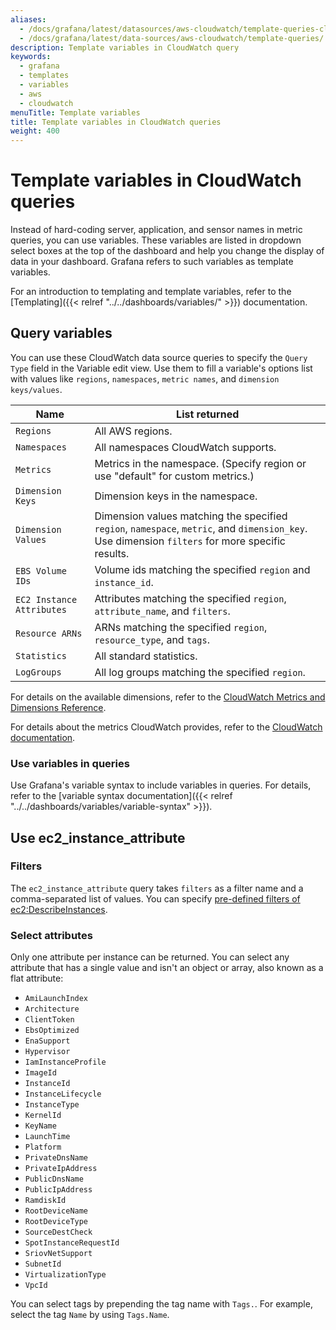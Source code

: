 ```yaml
---
aliases:
  - /docs/grafana/latest/datasources/aws-cloudwatch/template-queries-cloudwatch/
  - /docs/grafana/latest/data-sources/aws-cloudwatch/template-queries/
description: Template variables in CloudWatch query
keywords:
  - grafana
  - templates
  - variables
  - aws
  - cloudwatch
menuTitle: Template variables
title: Template variables in CloudWatch queries
weight: 400
---
```


# Template variables in CloudWatch queries

Instead of hard-coding server, application, and sensor names in metric queries, you can use variables.
These variables are listed in dropdown select boxes at the top of the dashboard and help you change the display of data in your dashboard.
Grafana refers to such variables as template variables.

For an introduction to templating and template variables, refer to the [Templating]({{< relref "../../dashboards/variables/" >}}) documentation.

## Query variables

You can use these CloudWatch data source queries to specify the `Query Type` field in the Variable edit view.
Use them to fill a variable's options list with values like `regions`, `namespaces`, `metric names`, and `dimension keys/values`.

| Name                      | List returned                                                                                                                                    |
| ------------------------- | ------------------------------------------------------------------------------------------------------------------------------------------------ |
| `Regions`                 | All AWS regions.                                                                                                                                 |
| `Namespaces`              | All namespaces CloudWatch supports.                                                                                                              |
| `Metrics`                 | Metrics in the namespace. (Specify region or use "default" for custom metrics.)                                                                  |
| `Dimension Keys`          | Dimension keys in the namespace.                                                                                                                 |
| `Dimension Values`        | Dimension values matching the specified `region`, `namespace`, `metric`, and `dimension_key`. Use dimension `filters` for more specific results. |
| `EBS Volume IDs`          | Volume ids matching the specified `region` and `instance_id`.                                                                                    |
| `EC2 Instance Attributes` | Attributes matching the specified `region`, `attribute_name`, and `filters`.                                                                     |
| `Resource ARNs`           | ARNs matching the specified `region`, `resource_type`, and `tags`.                                                                               |
| `Statistics`              | All standard statistics.                                                                                                                         |
| `LogGroups`               | All log groups matching the specified `region`.                                                                                                  |

For details on the available dimensions, refer to the [CloudWatch Metrics and Dimensions Reference](https://docs.aws.amazon.com/AmazonCloudWatch/latest/monitoring/CW_Support_For_AWS.html).

For details about the metrics CloudWatch provides, refer to the [CloudWatch documentation](https://docs.aws.amazon.com/AmazonCloudWatch/latest/DeveloperGuide/CW_Support_For_AWS.html).

### Use variables in queries

Use Grafana's variable syntax to include variables in queries.
For details, refer to the [variable syntax documentation]({{< relref "../../dashboards/variables/variable-syntax" >}}).

## Use ec2_instance_attribute

### Filters

The `ec2_instance_attribute` query takes `filters` as a filter name and a comma-separated list of values.
You can specify [pre-defined filters of ec2:DescribeInstances](http://docs.aws.amazon.com/AWSEC2/latest/APIReference/API_DescribeInstances.html).

### Select attributes

Only one attribute per instance can be returned.
You can select any attribute that has a single value and isn't an object or array, also known as a flat attribute:

- `AmiLaunchIndex`
- `Architecture`
- `ClientToken`
- `EbsOptimized`
- `EnaSupport`
- `Hypervisor`
- `IamInstanceProfile`
- `ImageId`
- `InstanceId`
- `InstanceLifecycle`
- `InstanceType`
- `KernelId`
- `KeyName`
- `LaunchTime`
- `Platform`
- `PrivateDnsName`
- `PrivateIpAddress`
- `PublicDnsName`
- `PublicIpAddress`
- `RamdiskId`
- `RootDeviceName`
- `RootDeviceType`
- `SourceDestCheck`
- `SpotInstanceRequestId`
- `SriovNetSupport`
- `SubnetId`
- `VirtualizationType`
- `VpcId`

You can select tags by prepending the tag name with `Tags.`.
For example, select the tag `Name` by using `Tags.Name`.

